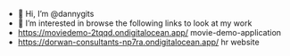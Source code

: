 - 👋 Hi, I’m @dannygits
- 👀 I’m interested in browse the following links to look at my work
- https://moviedemo-2tqqd.ondigitalocean.app/ movie-demo-application
- https://dorwan-consultants-np7ra.ondigitalocean.app/ hr website


<!---
dannygits/dannygits is a ✨ special ✨ repository because its `README.md` (this file) appears on your GitHub profile.
You can click the Preview link to take a look at your changes.
--->
